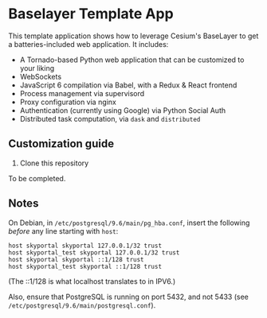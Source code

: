 # Baselayer Template App

This template application shows how to leverage Cesium's BaseLayer to
get a batteries-included web application.  It includes:

- A Tornado-based Python web application that can be customized to your liking
- WebSockets
- JavaScript 6 compilation via Babel, with a Redux & React frontend
- Process management via supervisord
- Proxy configuration via nginx
- Authentication (currently using Google) via Python Social Auth
- Distributed task computation, via `dask` and `distributed`

## Customization guide

1. Clone this repository

To be completed.

## Notes

On Debian, in `/etc/postgresql/9.6/main/pg_hba.conf`, insert the
following *before* any line starting with `host`:

```
host skyportal skyportal 127.0.0.1/32 trust
host skyportal_test skyportal 127.0.0.1/32 trust
host skyportal skyportal ::1/128 trust
host skyportal_test skyportal ::1/128 trust
```

(The ::1/128 is what localhost translates to in IPV6.)

Also, ensure that PostgreSQL is running on port 5432, and not 5433
(see `/etc/postgresql/9.6/main/postgresql.conf`).
